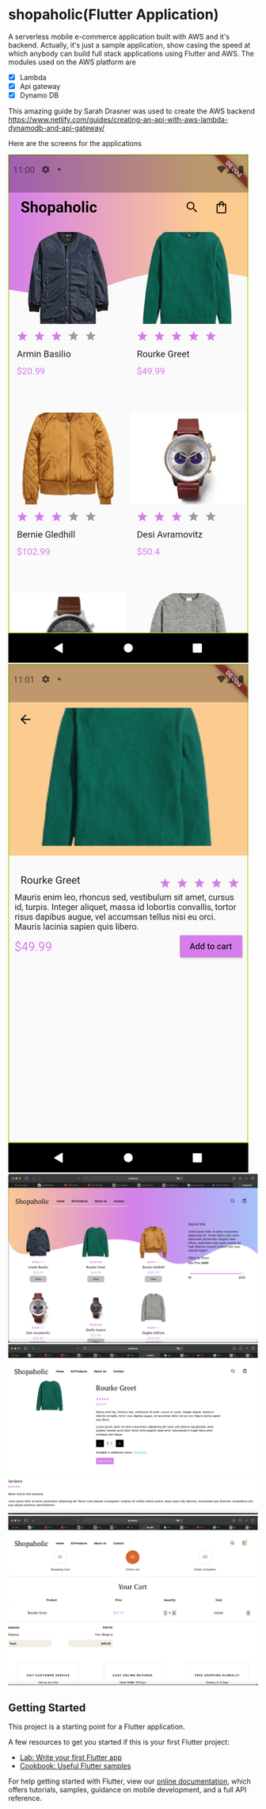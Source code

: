 # shopaholic(Flutter Application)

A serverless mobile e-commerce application built with AWS and it's backend.
Actually, it's just a sample application, show casing the speed at which anybody can build full stack applications using Flutter and AWS. 
The modules used on the AWS platform are 
- [x] Lambda
- [x] Api gateway
- [x] Dynamo DB

This amazing guide by Sarah Drasner was used to create the AWS backend
https://www.netlify.com/guides/creating-an-api-with-aws-lambda-dynamodb-and-api-gateway/

Here are the screens for the applications

![alt text](https://raw.githubusercontent.com/trey-rosius/shopaholic_mobile/master/assets/screen1.png)
![alt text](https://raw.githubusercontent.com/trey-rosius/shopaholic_mobile/master/assets/screen2.png)
![alt text](https://raw.githubusercontent.com/trey-rosius/shopaholic_mobile/master/assets/web_screen1.png)
![alt text](https://raw.githubusercontent.com/trey-rosius/shopaholic_mobile/master/assets/web_screen2.png)
![alt text](https://raw.githubusercontent.com/trey-rosius/shopaholic_mobile/master/assets/web_screen3.png)

## Getting Started

This project is a starting point for a Flutter application.

A few resources to get you started if this is your first Flutter project:

- [Lab: Write your first Flutter app](https://flutter.dev/docs/get-started/codelab)
- [Cookbook: Useful Flutter samples](https://flutter.dev/docs/cookbook)

For help getting started with Flutter, view our
[online documentation](https://flutter.dev/docs), which offers tutorials,
samples, guidance on mobile development, and a full API reference.
